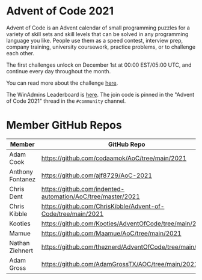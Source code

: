 # Advent of Code 2021

Advent of Code is an Advent calendar of small programming puzzles for a variety of skill sets and skill levels that can be solved in any programming language you like. People use them as a speed contest, interview prep, company training, university coursework, practice problems, or to challenge each other.

The first challenges unlock on December 1st at 00:00 EST/05:00 UTC, and continue every day throughout the month.

You can read more about the challenge [here](https://adventofcode.com/2021/about).

The WinAdmins Leaderboard is [here](https://adventofcode.com/2021/leaderboard/private/view/1506887). The join code is pinned in the "Advent of Code 2021" thread in the `#community` channel.

# Member GitHub Repos

| Member           | GitHub Repo                                                  |
| ---------------- | ------------------------------------------------------------ |
| Adam Cook        | https://github.com/codaamok/AoC/tree/main/2021               |
| Anthony Fontanez | https://github.com/ajf8729/AoC-2021                          |
| Chris Dent       | https://github.com/indented-automation/AoC/tree/master/2021  |
| Chris Kibble     | https://github.com/ChrisKibble/Advent-of-Code/tree/main/2021 |
| Kooties          | https://github.com/Kooties/AdventOfCode/tree/main/2021       |
| Mamue            | https://github.com/Maamue/AoC/tree/main/2021                 |
| Nathan Ziehnert  | https://github.com/theznerd/AdventOfCode/tree/main/2021      |
| Adam Gross       | https://github.com/AdamGrossTX/AOC/tree/main/2021            |

